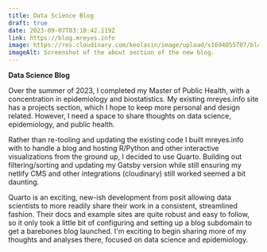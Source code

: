 ```yaml
---
title: Data Science Blog
draft: true
date: 2023-09-07T03:10:42.119Z
link: https://blog.mreyes.info
image: https://res.cloudinary.com/keolasin/image/upload/v1694055707/blog_screenshot.png
imageAlt: Screenshot of the about section of the new blog.
---
```

**Data Science Blog**

Over the summer of 2023, I completed my Master of Public Health, with a concentration in epidemiology and biostatistics. My existing mreyes.info site has a projects section, which I hope to keep more personal and design related. However, I need a space to share thoughts on data science, epidemiology, and public health. 

Rather than re-tooling and updating the existing code I built mreyes.info with to handle a blog and hosting R/Python and other interactive visualizations from the ground up, I decided to use Quarto. Building out filtering/sorting and updating my Gatsby version while still ensuring my netlify CMS and other integrations (cloudinary) still worked seemed a bit daunting. 

Quarto is an exciting, new-ish development from posit allowing data scientists to more readily share their work in a consistent, streamlined fashion. Their docs and example sites are quite robust and easy to follow, so it only took a little bit of configuring and setting up a blog subdomain to get a barebones blog launched. I'm exciting to begin sharing more of my thoughts and analyses there, focused on data science and epidemiology.